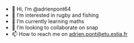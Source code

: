 - 👋 Hi, I’m @adrienpont64
- 👀 I’m interested in rugby and fishing
- 🌱 I’m currently learning maths
- 💞️ I’m looking to collaborate on snap
- 📫 How to reach me on adrien.pont@etu.estia.fr

<!---
adrienpont64/adrienpont64 is a ✨ special ✨ repository because its `README.md` (this file) appears on your GitHub profile.
You can click the Preview link to take a look at your changes.
--->
